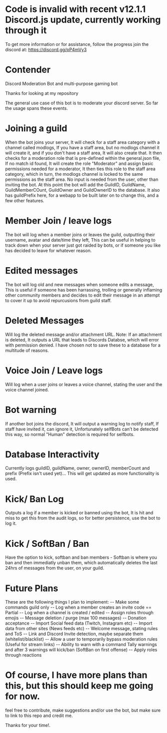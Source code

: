 # Code is invalid with recent v12.1.1 Discord.js update, currently working through it
To get more information or for assistance, follow the progress join the discord at: https://discord.gg/pP4mVy3

# Contender
 Discord Moderation Bot and multi-purpose gaming bot

Thanks for looking at my repository

The general use case of this bot is to moderate your discord server. So far the usage spans these events.

# Joining a guild 
When the bot joins your server, It will check for a staff area category with a channel called modlogs, If you have
a staff area, but no modlogs channel it will create it, and if you don't have a staff area, It will also create that. It then checks
for a moderation role that is pre-defined within the general.json file, If no match id found, It will create the role "Moderator" and
assign basic permissions needed for a moderator, It then ties this role to the staff area category, which in turn, the modlogs channel
is locked to the same permissions as the staff area. No input is needed from the user, other than inviting the bot. At this point the bot will add the GuildID, GuildName, GuildMemberCOunt, GuildOwner and GuildOwnerID to the database. It also has guildPrefix here, for a webapp to be built later on to change this, and a few other features.

# Member Join / leave logs 
The bot will log when a member joins or leaves the guild, outputting their username, avatar and date/time they left, This can
be useful in helping to track down when your server just got raided by bots, or if someone you like has decided to leave for
whatever reason.

# Edited messages 
The bot will log old and new messages when someone edits a message, This is useful if someone has been harrassing, trolling
or generally inflaming other community members and decides to edit their message in an attempt to cover it up to avoid 
repurcusions from guild staff.

# Deleted Messages 
Will log the deleted message and/or attachment URL. Note: If an attachment is deleted, It outputs a URL that leads to Discords Databse, which will error with permission denied. I have chosen not to save these to a database for a multitude of reasons.

# Voice Join / Leave logs 
Will log when a user joins or leaves a voice channel, stating the user and the voice channel joined.

# Bot warning 
If another bot joins the discord, It will output a warning log to notify staff, If staff have invited it, can ignore it,
Unfortunately selfBots can't be detected this way, so normal "Human" detection is required for selfbots.

# Database Interactivity 
Currently logs guildID, guildName, owner, ownerID, memberCount and prefix (Prefix isn't used yet)...
This will get updated as more functionality is used.

# Kick/ Ban Log
Outputs a log if a member is kicked or banned using the bot, It is hit and miss to get this from the audit logs, so for better persistence, use the bot to log it.

# Kick / SoftBan / Ban
Have the option to kick, softban and ban members - Softban is where you ban and then immediatly unban them, which automatically deletes
the last 24hrs of messages from the user, on your guild.

# Future Plans
These are the following things I plan to implement:
 -- Make some commands guild only
 -- Log when a member creates an invite code == Partial
 -- Log when a channel is created / edited
 -- Assign roles through emojis
 -- Message deletion / purge (max 100 messages)
 -- Donation acceptance
 -- Import Social feed data (Twitch, Instagram etc)
 -- Import data from other sites (News feeds etc)
 -- Welcome message, stating rules and ToS
 -- Link and Discord Invite detection, maybe separate them
      (whitelist/blacklist)
 -- Allow a user to temporarily bypass moderation rules
      (Useful for stream links)
 -- Ability to warn with a command 
    Tally warnings and after 3 warnings will kick/ban
    (SoftBan on first offense)
 -- Apply roles through reactions

# Of course, I have more plans than this, but this should keep me going for now.
feel free to contribute, make suggestions and/or use the bot, but make sure to link to this repo and credit me.

Thanks for your time!.

